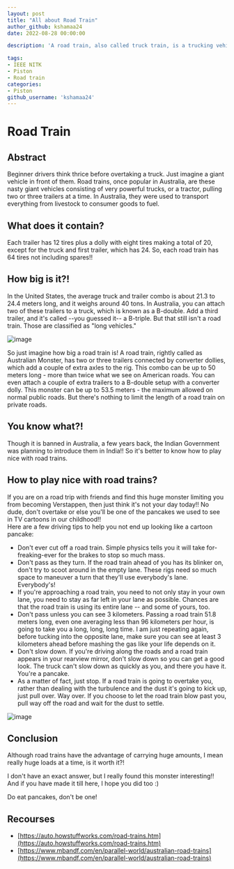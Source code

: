 ```yaml
---
layout: post
title: "All about Road Train"
author_github: kshamaa24
date: 2022-08-28 00:00:00

description: 'A road train, also called truck train, is a trucking vehicle used to move road cargo more efficiently than semi-trailer trucks. It consists of two or more semi-trailer trucks hauled by a prime mover.'

tags:
- IEEE NITK
- Piston
- Road train
categories:
- Piston
github_username: 'kshamaa24'
---
```


# Road Train

## Abstract

Beginner drivers think thrice before overtaking a truck. Just imagine a giant vehicle in front of them. Road trains, once popular in Australia, are these nasty giant vehicles consisting of very powerful trucks, or a tractor, pulling two or three trailers at a time.  In Australia, they were used to transport everything from livestock to consumer goods to fuel.

## What does it contain?
Each trailer has 12 tires plus a dolly with eight tires making a total of 20, except for the truck and first trailer, which has 24. So, each road train has 64 tires not including spares!!

## How big is it?!

In the United States, the average truck and trailer combo is about 21.3 to 24.4 meters long, and it weighs around 40 tons. In Australia, you can attach two of these trailers to a truck, which is known as a B-double. Add a third trailer, and it's called --you guessed it-- a B-triple. But that still isn't a road train. Those are classified as "long vehicles."

![image](/blog/assets/img/All-about-Road-Train/image-1.jpg)

So just imagine how big a road train is! A road train, rightly called as Australian Monster, has two or three trailers connected by converter dollies, which add a couple of extra axles to the rig. This combo can be up to 50 meters long - more than twice what we see on American roads. You can even attach a couple of extra trailers to a B-double setup with a converter dolly. This monster can be up to 53.5 meters - the maximum allowed on normal public roads. But there's nothing to limit the length of a road train on private roads.

## You know what?!

Though it is banned in Australia, a few years back, the Indian Government was planning to introduce them in India!! So it's better to know how to play nice with road trains.

## How to play nice with road trains?

If you are on a road trip with friends and find this huge monster limiting you from becoming Verstappen, then just think it's not your day today!! No dude, don't overtake or else you'll be one of the pancakes we used to see in TV cartoons in our childhood!!  
Here are a few driving tips to help you not end up looking like a cartoon pancake:
- Don't ever cut off a road train. Simple physics tells you it will take for-freaking-ever for the brakes to stop so much mass.
- Don't pass as they turn. If the road train ahead of you has its blinker on, don't try to scoot around in the empty lane. These rigs need so much space to maneuver a turn that they'll use everybody's lane. Everybody's!
- If you're approaching a road train, you need to not only stay in your own lane, you need to stay as far left in your lane as possible. Chances are that the road train is using its entire lane -- and some of yours, too.
- Don't pass unless you can see 3 kilometers. Passing a road train 51.8 meters long, even one averaging less than 96 kilometers per hour, is going to take you a long, long, long time. I am just repeating again, before tucking into the opposite lane, make sure you can see at least 3 kilometers ahead before mashing the gas like your life depends on it.
- Don't slow down. If you're driving along the roads and a road train appears in your rearview mirror, don't slow down so you can get a good look. The truck can't slow down as quickly as you, and there you have it. You're a pancake.
- As a matter of fact, just stop. If a road train is going to overtake you, rather than dealing with the turbulence and the dust it's going to kick up, just pull over. Way over. If you choose to let the road train blow past you, pull way off the road and wait for the dust to settle.

![image](/blog/assets/img/All-about-Road-Train/image-2.jpg)

## Conclusion

Although road trains have the advantage of carrying huge amounts, I mean really huge loads at a time, is it worth it?!

I don't have an exact answer, but I really found this monster interesting!! And if you have made it till here, I hope you did too :)

Do eat pancakes, don't be one!


## Recourses

- [https://auto.howstuffworks.com/road-trains.htm](https://auto.howstuffworks.com/road-trains.htm)
- [https://www.mbandf.com/en/parallel-world/australian-road-trains](https://www.mbandf.com/en/parallel-world/australian-road-trains)
